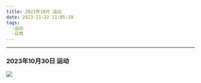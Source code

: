 ```yaml
---
title: 2023年10月 运动
date: 2023-11-22 11:05:19
tags: 
  -运动
  -日常
---
```


<link rel="stylesheet" href="/../css/base.css">
<link rel="stylesheet" href="/../css/center.css">
<link rel="stylesheet" href="/../css/images.css">

--- 

### 2023年10月30日 运动




<img class="half" src="/../images/exercise/2023-10-30.jpg"></img>
